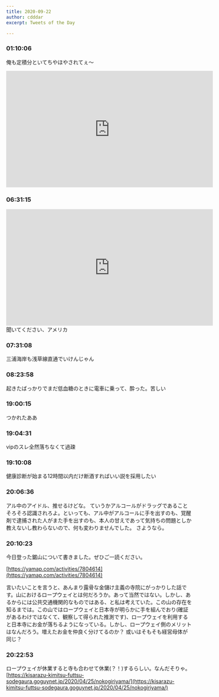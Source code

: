 ```yaml
---
title: 2020-09-22
author: cdddar
excerpt: Tweets of the Day

---
```


### 01:10:06

俺も定積分といてちやほやされてぇ〜

<iframe width="560" height="315" src="https://www.youtube.com/embed/3dFhvtsGoVA" frameborder="0" allow="accelerometer; autoplay; encrypted-media; gyroscope; picture-in-picture" allowfullscreen></iframe>

### 06:31:15

<iframe width="560" height="315" src="https://www.youtube.com/embed/v1bRrdxSTIY" frameborder="0" allow="accelerometer; autoplay; encrypted-media; gyroscope; picture-in-picture" allowfullscreen></iframe>
聞いてください、アメリカ

### 07:31:08

三浦海岸も浅草線直通でいけんじゃん

### 08:23:58

起きたばっかりでまだ低血糖のときに電車に乗って、酔った。苦しい

### 19:00:15

つかれたああ

### 19:04:31

vipのスレ全然落ちなくて過疎

### 19:10:08

健康診断が始まる12時間以内だけ断酒すればいい説を採用したい

### 20:06:36

アル中のアイドル、推せるけどな。
ていうかアルコールがドラッグであることそろそろ認識されろよ。といっても、アル中がアルコールに手を出すのも、覚醒剤で逮捕された人がまた手を出すのも、本人の甘えであって気持ちの問題としか教えないし教わらないので、何も変わりませんでした。
さようなら。

### 20:10:23

今日登った鋸山について書きました。ぜひご一読ください。

[https://yamap.com/activities/7804614](https://yamap.com/activities/7804614)

言いたいことを言うと、あんまり露骨な金儲け主義の寺院にがっかりした話です。山におけるロープウェイとは何だろうか。あって当然ではない。しかし、あるからには公共交通機関的なものではある、と私は考えていた。この山の存在を知るまでは。この山ではロープウェイと日本寺が明らかに手を組んでおり(確証があるわけではなくて、観察して得られた推測です)、ロープウェイを利用すると日本寺にお金が落ちるようになっている。しかし、ロープウェイ側のメリットはなんだろう。増えたお金を仲良く分けてるのか？ 或いはそもそも経営母体が同じ？

### 20:22:53

ロープウェイが休業すると寺も合わせて休業(？！)するらしい。なんだそりゃ。
[https://kisarazu-kimitsu-futtsu-sodegaura.goguynet.jp/2020/04/25/nokogiriyama/](https://kisarazu-kimitsu-futtsu-sodegaura.goguynet.jp/2020/04/25/nokogiriyama/)
